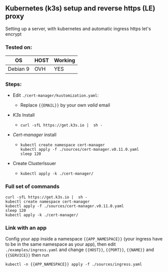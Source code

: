 ## Kubernetes (k3s) setup and reverse https (LE) proxy

Setting up a server, with kubernetes and automatic ingress https let's encrypt

### Tested on:

  |OS|HOST|Working|
  |-|-|-|
  |Debian 9|OVH|YES|

### Steps:

  * Edit `./cert-manager/kustomization.yaml`:
     * Replace `{{EMAIL}}` by your own *valid* email

  * *K3s* Install
     * ```
       curl -sfL https://get.k3s.io |  sh -
       ```

  * *Cert-manager* install
     * ```
       kubectl create namespace cert-manager
       kubectl apply -f ./sources/cert-manager.v0.11.0.yaml
       sleep 120
       ```

  * Create ClusterIssuer
     * ```
       kubectl apply -k ./cert-manager/
       ```



### Full set of commands
  
  ```
  curl -sfL https://get.k3s.io |  sh -
  kubectl create namespace cert-manager
  kubectl apply -f ./sources/cert-manager.v0.11.0.yaml
  sleep 120
  kubectl apply -k ./cert-manager/
  ```

### Link with an app

Config your app inside a namespace `{{APP_NAMESPACE}}` (your ingress have to be in the same namespace as your app), then edit `./examples/ingress.yaml` and change `{{HOST}}`, `{{PORT}}`, `{{NAME}}` and `{{SERVICE}}` then run

```
kubectl -n {{APP_NAMESPACE}} apply -f ./sources/ingress.yaml
```


